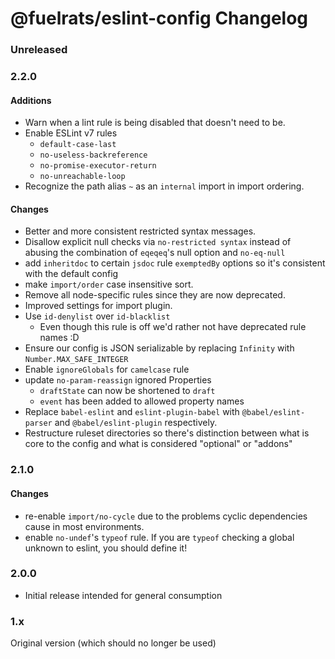 # @fuelrats/eslint-config Changelog


### Unreleased





### 2.2.0

#### Additions
* Warn when a lint rule is being disabled that doesn't need to be.
* Enable ESLint v7 rules
  * `default-case-last`
  * `no-useless-backreference`
  * `no-promise-executor-return`
  * `no-unreachable-loop`
* Recognize the path alias `~` as an `internal` import in import ordering.


#### Changes
* Better and more consistent restricted syntax messages.
* Disallow explicit null checks via `no-restricted syntax` instead of abusing the combination of `eqeqeq`'s null option and `no-eq-null`
* add `inheritdoc` to certain `jsdoc` rule `exemptedBy` options so it's consistent with the default config
* make `import/order` case insensitive sort.
* Remove all node-specific rules since they are now deprecated.
* Improved settings for import plugin.
* Use `id-denylist` over `id-blacklist`
  * Even though this rule is off we'd rather not have deprecated rule names :D
* Ensure our config is JSON serializable by replacing `Infinity` with `Number.MAX_SAFE_INTEGER`
* Enable `ignoreGlobals` for `camelcase` rule
* update `no-param-reassign` ignored Properties
  * `draftState` can now be shortened to `draft`
  * `event` has been added to allowed property names
* Replace `babel-eslint` and `eslint-plugin-babel` with `@babel/eslint-parser` and `@babel/eslint-plugin` respectively.
* Restructure ruleset directories so there's distinction between what is core to the config and what is considered "optional" or "addons"



### 2.1.0

#### Changes
* re-enable `import/no-cycle` due to the problems cyclic dependencies cause in most environments.
* enable `no-undef`'s `typeof` rule. If you are `typeof` checking a global unknown to eslint, you should define it!





### 2.0.0

* Initial release intended for general consumption





### 1.x

Original version (which should no longer be used)
